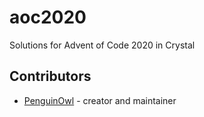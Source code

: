 # aoc2020

Solutions for Advent of Code 2020 in Crystal

## Contributors

- [PenguinOwl](https://github.com/PenguinOwl) - creator and maintainer

